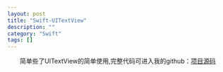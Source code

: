 ```yaml
---
layout: post
title: "Swift-UITextView"
description: ""
category: "Swift"
tags: []
---
```


　　简单些了UITextView的简单使用,完整代码可进入我的github：[项目源码]( https://github.com/yanmai/swift-UITextViewDemo.git )
